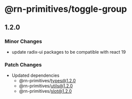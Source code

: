 # @rn-primitives/toggle-group

## 1.2.0

### Minor Changes

- update radix-ui packages to be compatible with react 19

### Patch Changes

- Updated dependencies
  - @rn-primitives/types@1.2.0
  - @rn-primitives/utils@1.2.0
  - @rn-primitives/slot@1.2.0
